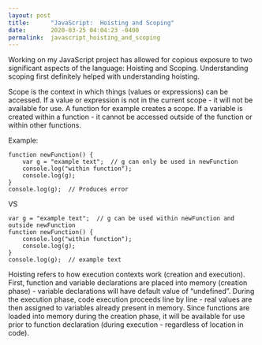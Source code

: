 ```yaml
---
layout: post
title:      "JavaScript:  Hoisting and Scoping"
date:       2020-03-25 04:04:23 -0400
permalink:  javascript_hoisting_and_scoping
---
```



Working on my JavaScript project has allowed for copious exposure to two significant aspects of the language:  Hoisting and Scoping.  Understanding scoping first definitely helped with understanding hoisting.    

Scope is the context in which things (values or expressions) can be accessed.  If a value or expression is not in the current scope - it will not be available for use.  A function for example creates a scope.  If a variable is created within a function - it cannot be accessed outside of the function or within other functions.  

Example:  
```
function newFunction() {
    var g = "example text";  // g can only be used in newFunction
    console.log("within function");
    console.log(g);
}
console.log(g);  // Produces error

```

VS

```
var g = "example text";  // g can be used within newFunction and outside newFunction
function newFunction() {    
    console.log("within function");
    console.log(g);
}
console.log(g);  // example text

```

Hoisting refers to how execution contexts work (creation and execution).  First, function and variable declarations are placed into memory (creation phase) - variable declarations will have default value of “undefined”.  During the execution phase, code execution proceeds line by line - real values are then assigned to variables already present in memory.  Since functions are loaded into memory during the creation phase, it will be available for use prior to function declaration (during execution - regardless of location in code).  
